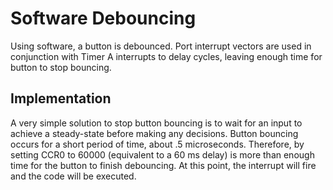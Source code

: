# Software Debouncing
Using software, a button is debounced. Port interrupt vectors are used in conjunction with Timer A interrupts to delay cycles, leaving enough time for button to stop bouncing.

## Implementation
A very simple solution to stop button bouncing is to wait for an input to achieve a steady-state before making any decisions. Button bouncing occurs for a short period of time, about .5 microseconds. Therefore, by setting CCR0 to 60000 (equivalent to a 60 ms delay) is more than enough time for the button to finish debouncing. At this point, the interrupt will fire and the code will be executed.
